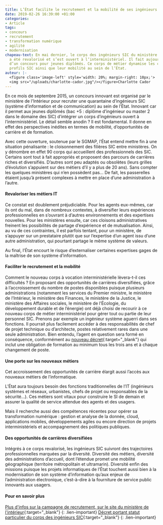 ```yaml
---
title: L’État facilite le recrutement et la mobilité de ses ingénieurs SIC
date: 2019-02-26 16:39:00 +01:00
categories:
- Article
tags:
- concours
- recrutement
- transformation numérique
- agilité
- modernisation
chapeau-text: En mai dernier, le corps des ingénieurs SIC du ministère de l’Intérieur
  a été revalorisé et s’est ouvert à l’interministériel. Il fait aujourd’hui l’objet
  d’un concours pour jeunes diplômés. Ce corps de métier dynamise les carrières des
  profils SIC ainsi que leur mobilité au sein de l’État.
auteur: |-
  <figure class='image-left' style='width: 20%; margin-right: 10px;'>
  <img src="/uploads/charlotte-cador.jpg"/></figure>Charlotte Cador
---
```


En ce mois de septembre 2015, un concours innovant est organisé par le ministère de l'Intérieur pour recruter une quarantaine d’ingénieurs SIC (système d’information et de communication) au sein de l’État. Innovant car il permet aux jeunes diplômés (bac \+5 : diplôme d’ingénieur ou master 2 dans le domaine des SIC) d’intégrer un corps d’ingénieurs ouvert à l’interministériel. Le détail semble anodin ? Il est fondamental. Il donne en effet des perspectives inédites en termes de mobilité, d’opportunités de carrière et de formation.

Avec cette ouverture, soutenue par le SGMAP, l’État entend mettre fin à une situation pénalisante : le cloisonnement des filières SIC entre ministères. On y dénombre en effet 90 corps qui accueillent des professionnels des SIC. Certains sont tout à fait appropriés et proposent des parcours de carrières riches et diversifiés. D’autres sont peu adaptés ou obsolètes (leurs grilles d’évolution s’appuient sur des métiers d’il y a plus de 20 ans). Sans compter les quelques ministères qui n’en possèdent pas… De fait, les passerelles étaient jusqu’à présent complexes à mettre en place d’une administration à l’autre.

#### Revaloriser les métiers IT

Ce constat est doublement préjudiciable. Pour les agents eux-mêmes, car ils ont du mal, dans de nombreux contextes, à diversifier leurs expériences professionnelles en s’ouvrant à d’autres environnements et des expertises nouvelles. Pour les ministères ensuite, car ces cloisons administratives freinent les possibilités de partage d’expérience et de mutualisation. Ainsi, au vu de ces contraintes, il est parfois tentant, pour un ministère, de s’appuyer sur un prestataire plutôt que sur l’expertise d’un agent issu d’une autre administration, qui pourtant partage le même système de valeurs.

Au final, l’État encourt le risque d’externaliser certaines expertises gages de la maîtrise de son système d’information.

#### Faciliter le recrutement et la mobilité

Comment le nouveau corps à vocation interministérielle lèvera-t-il ces difficultés ? En proposant des opportunités de carrières diversifiées, grâce à l’accroissement du nombre de postes disponibles puisque plusieurs administrations (notamment les services du Premier ministre, le ministère de l’Intérieur, le ministère des Finances, le ministère de la Justice, le ministère des Affaires sociales, le ministère de l’Écologie, du développement durable et de l’énergie) ont déjà choisi de recourir à ce nouveau corps de métier interministériel pour gérer tout ou partie de leur personnel SIC. Prenons par exemple un ingénieur système aguerri dans ses fonctions. Il pourrait plus facilement accéder à des responsabilités de chef de projet technique ou d’architecte, postes relativement rares dans une seule administration. Bien entendu, l’agent en question sera formé en conséquence, conformément au [nouveau décret](https://www.legifrance.gouv.fr/affichTexte.do?cidTexte=JORFTEXT000030645061&dateTexte=&categorieLien=id){:target="_blank"} qui inclut une obligation de formation au minimum tous les trois ans et à chaque changement de poste.

#### Une porte sur les nouveaux métiers

Cet accroissement des opportunités de carrière élargit aussi l’accès aux nouveaux métiers de l’informatique.

L’État aura toujours besoin des fonctions traditionnelles de l’IT (ingénieurs systèmes et réseaux, urbanistes, chefs de projet ou responsables de la sécurité…). Ces métiers sont vitaux pour construire le SI de demain et assurer la qualité de service attendue des agents et des usagers.

Mais il recherche aussi des compétences récentes pour opérer sa transformation numérique : gestion et analyse de la donnée, cloud, applications mobiles, développements agiles ou encore direction de projets interministériels et accompagnement des politiques publiques.

#### Des opportunités de carrières diversifiées

Intégrés à ce corps revalorisé, les ingénieurs SIC suivront des trajectoires professionnelles marquées par la diversité. Diversité des métiers, diversité des administrations d’accueil, dont l’étendue promet une mobilité géographique (territoire métropolitain et ultramarin). Diversité enfin des missions puisque les projets informatiques de l’État touchent aussi bien à la modernisation de son système d’information qu’aux enjeux de l’administration électronique, c’est-à-dire à la fourniture de service public innovants aux usagers.

#### Pour en savoir plus

[Plus d'infos sur la campagne de recrutement, sur le site du ministère de l'intérieur](https://www.interieur.gouv.fr/Archives/Archives-des-actualites/2015-Actualites/L-Etat-recrute-40-ingenieurs-SIC){:target="_blank"}
{: .lien-important}
[Décret portant statut particulier du corps des ingénieurs SIC](https://www.legifrance.gouv.fr/affichTexte.do?cidTexte=JORFTEXT000030645061&dateTexte=&categorieLien=id){:target="_blank"}
{: .lien-important}